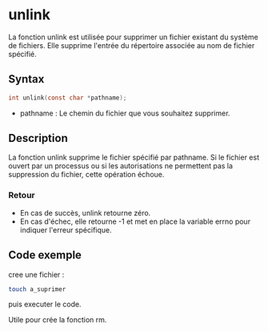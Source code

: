 # unlink

La fonction unlink est utilisée pour supprimer un fichier existant du système de fichiers. Elle supprime l'entrée du répertoire associée au nom de fichier spécifié.

## Syntax

```h
int unlink(const char *pathname);
```

- pathname : Le chemin du fichier que vous souhaitez supprimer.

## Description

La fonction unlink supprime le fichier spécifié par pathname. Si le fichier est ouvert par un processus ou si les autorisations ne permettent pas la suppression du fichier, cette opération échoue.

### Retour

- En cas de succès, unlink retourne zéro.
- En cas d'échec, elle retourne -1 et met en place la variable errno pour indiquer l'erreur spécifique.

## Code exemple

cree une fichier :
```bash
touch a_suprimer
```

puis executer le code.

Utile pour crée la fonction rm.